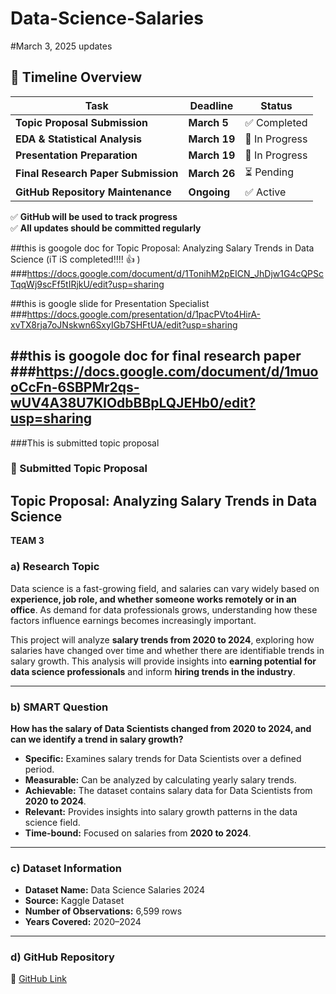 # Data-Science-Salaries
#March 3, 2025 updates

## 📌 Timeline Overview

| **Task** | **Deadline** | **Status** |
|----------|-------------|------------|
| **Topic Proposal Submission** | **March 5** | ✅ Completed |
| **EDA & Statistical Analysis** | **March 19** | 🔄 In Progress |
| **Presentation Preparation** | **March 19** | 🔄 In Progress |
| **Final Research Paper Submission** | **March 26** | ⏳ Pending |
| **GitHub Repository Maintenance** | **Ongoing** | ✅ Active |

✅ **GitHub will be used to track progress**  
✅ **All updates should be committed regularly**



##this is googole doc for Topic Proposal: Analyzing Salary Trends in Data Science (iT iS completed!!!! 👍 )
###https://docs.google.com/document/d/1TonihM2pEICN_JhDjw1G4cQPScTqqWj9scFf5tIRjkU/edit?usp=sharing




##this is google slide for Presentation Specialist
###https://docs.google.com/presentation/d/1pacPVto4HirA-xvTX8rja7oJNskwn6SxyIGb7SHFtUA/edit?usp=sharing


##this is googole doc for final research paper
###https://docs.google.com/document/d/1muooCcFn-6SBPMr2qs-wUV4A38U7KIOdbBBpLQJEHb0/edit?usp=sharing
--


###This is submitted topic proposal
### 📌 Submitted Topic Proposal

## **Topic Proposal: Analyzing Salary Trends in Data Science**  
**TEAM 3**  

### **a) Research Topic**  
Data science is a fast-growing field, and salaries can vary widely based on **experience, job role, and whether someone works remotely or in an office**. As demand for data professionals grows, understanding how these factors influence earnings becomes increasingly important.  

This project will analyze **salary trends from 2020 to 2024**, exploring how salaries have changed over time and whether there are identifiable trends in salary growth. This analysis will provide insights into **earning potential for data science professionals** and inform **hiring trends in the industry**.  

---  

### **b) SMART Question**  
**How has the salary of Data Scientists changed from 2020 to 2024, and can we identify a trend in salary growth?**  

- **Specific:** Examines salary trends for Data Scientists over a defined period.  
- **Measurable:** Can be analyzed by calculating yearly salary trends.  
- **Achievable:** The dataset contains salary data for Data Scientists from **2020 to 2024**.  
- **Relevant:** Provides insights into salary growth patterns in the data science field.  
- **Time-bound:** Focused on salaries from **2020 to 2024**.  

---  

### **c) Dataset Information**  
- **Dataset Name:** Data Science Salaries 2024  
- **Source:** Kaggle Dataset  
- **Number of Observations:** 6,599 rows  
- **Years Covered:** 2020–2024  

---  

### **d) GitHub Repository**  
🔗 [GitHub Link](https://github.com/sameerbatra1/Data-Science-Salaries)  



